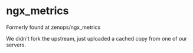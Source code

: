 # ngx_metrics

Formerly found at zenops/ngx_metrics

We didn't fork the upstream, just uploaded a cached copy from one of our servers.
